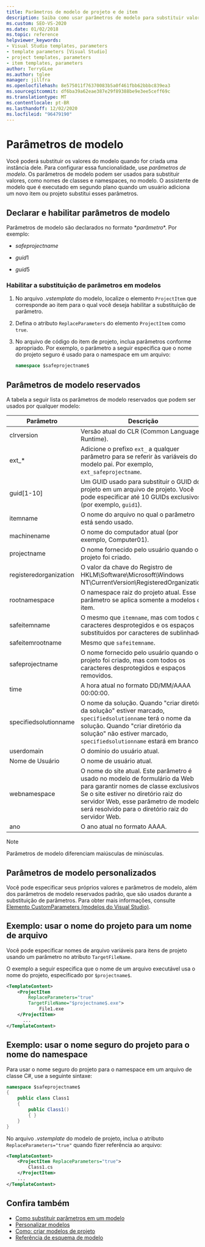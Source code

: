 ```yaml
---
title: Parâmetros de modelo de projeto e de item
description: Saiba como usar parâmetros de modelo para substituir valores em seu modelo quando o modelo for instanciado.
ms.custom: SEO-VS-2020
ms.date: 01/02/2018
ms.topic: reference
helpviewer_keywords:
- Visual Studio templates, parameters
- template parameters [Visual Studio]
- project templates, parameters
- item templates, parameters
author: TerryGLee
ms.author: tglee
manager: jillfra
ms.openlocfilehash: 8e575011f76370083b5a0f461fbb62bbbc839ea3
ms.sourcegitcommit: df6ba39a62eae387e29f89388be9e3ee5ceff69c
ms.translationtype: MT
ms.contentlocale: pt-BR
ms.lasthandoff: 12/02/2020
ms.locfileid: "96479190"
---
```

# <a name="template-parameters"></a>Parâmetros de modelo

Você poderá substituir os valores do modelo quando for criada uma instância dele. Para configurar essa funcionalidade, use *parâmetros de modelo*. Os parâmetros de modelo podem ser usados para substituir valores, como nomes de classes e namespaces, no modelo. O assistente de modelo que é executado em segundo plano quando um usuário adiciona um novo item ou projeto substitui esses parâmetros.

## <a name="declare-and-enable-template-parameters"></a>Declarar e habilitar parâmetros de modelo

Parâmetros de modelo são declarados no formato $*parâmetro*$. Por exemplo:

- $safeprojectname$

- $guid1$

- $guid5$

### <a name="enable-parameter-substitution-in-templates"></a>Habilitar a substituição de parâmetros em modelos

1. No arquivo *.vstemplate* do modelo, localize o elemento `ProjectItem` que corresponde ao item para o qual você deseja habilitar a substituição de parâmetro.

1. Defina o atributo `ReplaceParameters` do elemento `ProjectItem` como `true`.

1. No arquivo de código do item de projeto, inclua parâmetros conforme apropriado. Por exemplo, o parâmetro a seguir especifica que o nome do projeto seguro é usado para o namespace em um arquivo:

    ```csharp
    namespace $safeprojectname$
    ```

## <a name="reserved-template-parameters"></a>Parâmetros de modelo reservados

A tabela a seguir lista os parâmetros de modelo reservados que podem ser usados por qualquer modelo:

|Parâmetro|Descrição|
|---------------|-----------------|
|clrversion|Versão atual do CLR (Common Language Runtime).|
|ext_*|Adicione o prefixo `ext_` a qualquer parâmetro para se referir às variáveis do modelo pai. Por exemplo, `ext_safeprojectname`.|
|guid[1-10]|Um GUID usado para substituir o GUID do projeto em um arquivo de projeto. Você pode especificar até 10 GUIDs exclusivos (por exemplo, `guid1`).|
|itemname|O nome do arquivo no qual o parâmetro está sendo usado.|
|machinename|O nome do computador atual (por exemplo, Computer01).|
|projectname|O nome fornecido pelo usuário quando o projeto foi criado.|
|registeredorganization|O valor da chave do Registro de HKLM\Software\Microsoft\Windows NT\CurrentVersion\RegisteredOrganization.|
|rootnamespace|O namespace raiz do projeto atual. Esse parâmetro se aplica somente a modelos de item.|
|safeitemname|O mesmo que `itemname`, mas com todos os caracteres desprotegidos e os espaços substituídos por caracteres de sublinhado.|
|safeitemrootname|Mesmo que `safeitemname`.|
|safeprojectname|O nome fornecido pelo usuário quando o projeto foi criado, mas com todos os caracteres desprotegidos e espaços removidos.|
|time|A hora atual no formato DD/MM/AAAA 00:00:00.|
|specifiedsolutionname|O nome da solução. Quando "criar diretório da solução" estiver marcado, `specifiedsolutionname` terá o nome da solução. Quando "criar diretório da solução" não estiver marcado, `specifiedsolutionname` estará em branco.|
|userdomain|O domínio do usuário atual.|
|Nome de Usuário|O nome de usuário atual.|
|webnamespace|O nome do site atual. Este parâmetro é usado no modelo de formulário da Web para garantir nomes de classe exclusivos. Se o site estiver no diretório raiz do servidor Web, esse parâmetro de modelo será resolvido para o diretório raiz do servidor Web.|
|ano|O ano atual no formato AAAA.|

> [!NOTE]
> Parâmetros de modelo diferenciam maiúsculas de minúsculas.

## <a name="custom-template-parameters"></a>Parâmetros de modelo personalizados

Você pode especificar seus próprios valores e parâmetros de modelo, além dos parâmetros de modelo reservados padrão, que são usados durante a substituição de parâmetros. Para obter mais informações, consulte [Elemento CustomParameters (modelos do Visual Studio)](../extensibility/customparameters-element-visual-studio-templates.md).

## <a name="example-use-the-project-name-for-a-file-name"></a>Exemplo: usar o nome do projeto para um nome de arquivo

Você pode especificar nomes de arquivo variáveis para itens de projeto usando um parâmetro no atributo `TargetFileName`.

O exemplo a seguir especifica que o nome de um arquivo executável usa o nome do projeto, especificado por `$projectname$`.

```xml
<TemplateContent>
    <ProjectItem
        ReplaceParameters="true"
        TargetFileName="$projectname$.exe">
            File1.exe
    </ProjectItem>
      ...
</TemplateContent>
```

## <a name="example-use-the-safe-project-name-for-the-namespace-name"></a>Exemplo: usar o nome seguro do projeto para o nome do namespace

Para usar o nome seguro do projeto para o namespace em um arquivo de classe C#, use a seguinte sintaxe:

```csharp
namespace $safeprojectname$
{
    public class Class1
    {
        public Class1()
        { }
    }
}
```

No arquivo *.vstemplate* do modelo de projeto, inclua o atributo `ReplaceParameters="true"` quando fizer referência ao arquivo:

```xml
<TemplateContent>
    <ProjectItem ReplaceParameters="true">
        Class1.cs
    </ProjectItem>
    ...
</TemplateContent>
```

## <a name="see-also"></a>Confira também

- [Como substituir parâmetros em um modelo](how-to-substitute-parameters-in-a-template.md)
- [Personalizar modelos](../ide/customizing-project-and-item-templates.md)
- [Como: criar modelos de projeto](../ide/how-to-create-project-templates.md)
- [Referência de esquema de modelo](../extensibility/visual-studio-template-schema-reference.md)
